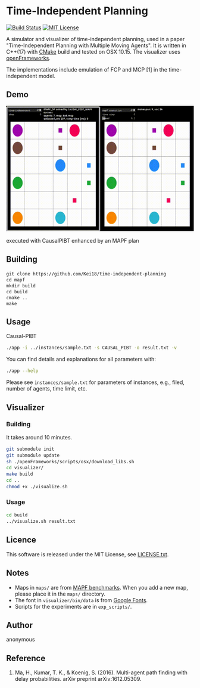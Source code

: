 Time-Independent Planning
===
[![Build Status](https://travis-ci.com/Kei18/time-independent-planning.svg?token=NJ5EpN7k73FqKbLee887&branch=master)](https://travis-ci.com/Kei18/time-independent-planning)
[![MIT License](http://img.shields.io/badge/license-MIT-blue.svg?style=flat)](LICENSE)

A simulator and visualizer of time-independent planning, used in a paper "Time-Independent Planning with Multiple Moving Agents".
It is written in C++(17) with [CMake](https://cmake.org/) build and tested on OSX 10.15.
The visualizer uses [openFrameworks](https://openframeworks.cc).

The implementations include emulation of FCP and MCP [1] in the time-independent model.

## Demo
![sample](/material/sample.gif)

executed with CausalPIBT enhanced by an MAPF plan

## Building

```
git clone https://github.com/Kei18/time-independent-planning
cd mapf
mkdir build
cd build
cmake ..
make
```

## Usage
Causal-PIBT
```sh
./app -i ../instances/sample.txt -s CAUSAL_PIBT -o result.txt -v
```

You can find details and explanations for all parameters with:
```sh
./app --help
```

Please see `instances/sample.txt` for parameters of instances, e.g., filed, number of agents, time limit, etc.

## Visualizer

### Building
It takes around 10 minutes.
```sh
git submodule init
git submodule update
sh ./openFrameworks/scripts/osx/download_libs.sh
cd visualizer/
make build
cd ..
chmod +x ./visualize.sh
```

### Usage
```sh
cd build
../visualize.sh result.txt
```

## Licence
This software is released under the MIT License, see [LICENSE.txt](LICENCE.txt).

## Notes
- Maps in `maps/` are from [MAPF benchmarks](https://movingai.com/benchmarks/mapf.html).
  When you add a new map, please place it in the `maps/` directory.
- The font in `visualizer/bin/data` is from [Google Fonts](https://fonts.google.com/).
- Scripts for the experiments are in `exp_scripts/`.

## Author
anonymous

## Reference
1. Ma, H., Kumar, T. K., & Koenig, S. (2016).
   Multi-agent path finding with delay probabilities.
   arXiv preprint arXiv:1612.05309.
